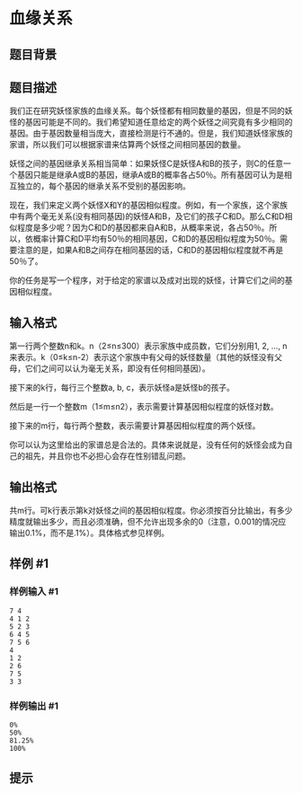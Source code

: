 # 血缘关系

## 题目背景



## 题目描述

我们正在研究妖怪家族的血缘关系。每个妖怪都有相同数量的基因，但是不同的妖怪的基因可能是不同的。我们希望知道任意给定的两个妖怪之间究竟有多少相同的基因。由于基因数量相当庞大，直接检测是行不通的。但是，我们知道妖怪家族的家谱，所以我们可以根据家谱来估算两个妖怪之间相同基因的数量。

妖怪之间的基因继承关系相当简单：如果妖怪C是妖怪A和B的孩子，则C的任意一个基因只能是继承A或B的基因，继承A或B的概率各占50％。所有基因可认为是相互独立的，每个基因的继承关系不受别的基因影响。

现在，我们来定义两个妖怪X和Y的基因相似程度。例如，有一个家族，这个家族中有两个毫无关系(没有相同基因)的妖怪A和B，及它们的孩子C和D。那么C和D相似程度是多少呢？因为C和D的基因都来自A和B，从概率来说，各占50％。所以，依概率计算C和D平均有50％的相同基因，C和D的基因相似程度为50％。需要注意的是，如果A和B之间存在相同基因的话，C和D的基因相似程度就不再是50％了。

你的任务是写一个程序，对于给定的家谱以及成对出现的妖怪，计算它们之间的基因相似程度。


## 输入格式

第一行两个整数n和k。n（2≤n≤300）表示家族中成员数，它们分别用1, 2, …, n来表示。k（0≤k≤n-2）表示这个家族中有父母的妖怪数量（其他的妖怪没有父母，它们之间可以认为毫无关系，即没有任何相同基因）。

接下来的k行，每行三个整数a, b, c，表示妖怪a是妖怪b的孩子。

然后是一行一个整数m（1≤m≤n2），表示需要计算基因相似程度的妖怪对数。

接下来的m行，每行两个整数，表示需要计算基因相似程度的两个妖怪。

你可以认为这里给出的家谱总是合法的。具体来说就是，没有任何的妖怪会成为自己的祖先，并且你也不必担心会存在性别错乱问题。


## 输出格式

共m行。可k行表示第k对妖怪之间的基因相似程度。你必须按百分比输出，有多少精度就输出多少，而且必须准确，但不允许出现多余的0（注意，0.001的情况应输出0.1%，而不是.1%）。具体格式参见样例。


## 样例 #1

### 样例输入 #1
```
7 4                                                    
4 1 2                                          
5 2 3                                          
6 4 5                                          
7 5 6
4
1 2
2 6
7 5
3 3
```

### 样例输出 #1

```
0%
50%
81.25%
100%
```

## 提示


